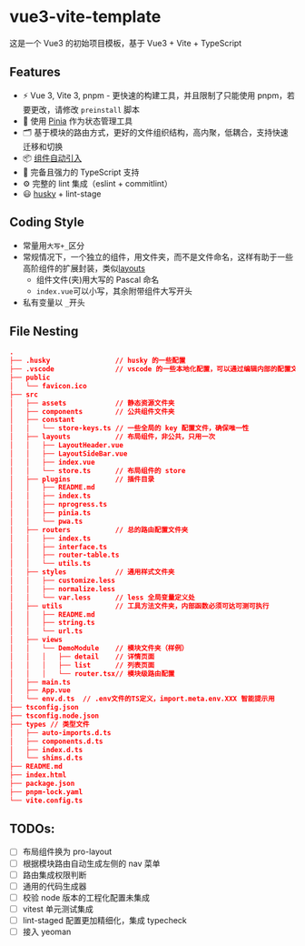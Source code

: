 # vue3-vite-template

这是一个 Vue3 的初始项目模板，基于 Vue3 + Vite + TypeScript

## Features

- ⚡️ Vue 3, Vite 3, pnpm - 更快速的构建工具，并且限制了只能使用 pnpm，若要更改，请修改 `preinstall` 脚本
- 🍍 使用 [Pinia](https://pinia.vuejs.org/) 作为状态管理工具
- 🗂 基于模块的路由方式，更好的文件组织结构，高内聚，低耦合，支持快速迁移和切换
- 📦 [组件自动引入](./src/components)
- 🦾 完备且强力的 TypeScript 支持
- ⚙️ 完整的 lint 集成（eslint + commitlint）
- 😃 [husky](https://typicode.github.io/husky/#/) + lint-stage

## Coding Style

- 常量用`大写+_`区分
- 常规情况下，一个独立的组件，用文件夹，而不是文件命名，这样有助于一些高阶组件的扩展封装，类似[layouts](./src/layouts)
  - 组件文件(夹)用大写的 Pascal 命名
  - `index.vue`可以小写，其余附带组件大写开头
- 私有变量以 `_`开头

## File Nesting

```json
.
├── .husky                // husky 的一些配置
├── .vscode               // vscode 的一些本地化配置，可以通过编辑内部的配置文件达到 vscode 设置统一的目的
├── public
│   └── favicon.ico
├── src
│   ├── assets            // 静态资源文件夹
│   ├── components        // 公共组件文件夹
│   ├── constant
│   │   └── store-keys.ts // 一些全局的 key 配置文件，确保唯一性
│   ├── layouts           // 布局组件，非公共，只用一次
│   │   ├── LayoutHeader.vue
│   │   ├── LayoutSideBar.vue
│   │   ├── index.vue
│   │   └── store.ts      // 布局组件的 store
│   ├── plugins           // 插件目录
│   │   ├── README.md
│   │   ├── index.ts
│   │   ├── nprogress.ts
│   │   ├── pinia.ts
│   │   └── pwa.ts
│   ├── routers           // 总的路由配置文件夹
│   │   ├── index.ts
│   │   ├── interface.ts
│   │   ├── router-table.ts
│   │   └── utils.ts
│   ├── styles            // 通用样式文件夹
│   │   ├── customize.less
│   │   ├── normalize.less
│   │   └── var.less      // less 全局变量定义处
│   ├── utils             // 工具方法文件夹，内部函数必须可达可测可执行
│   │   ├── README.md
│   │   ├── string.ts
│   │   └── url.ts
│   ├── views
│   │   └── DemoModule    // 模块文件夹（样例）
│   │   │   ├── detail    // 详情页面
│   │   │   ├── list      // 列表页面
│   │   │   └── router.tsx// 模块级路由配置
│   ├── main.ts
│   ├── App.vue
│   └── env.d.ts  // .env文件的TS定义，import.meta.env.XXX 智能提示用
├── tsconfig.json
├── tsconfig.node.json
├── types // 类型文件
│   ├── auto-imports.d.ts
│   ├── components.d.ts
│   ├── index.d.ts
│   └── shims.d.ts
├── README.md
├── index.html
├── package.json
├── pnpm-lock.yaml
└── vite.config.ts
```

## TODOs:

- [ ] 布局组件换为 pro-layout
- [ ] 根据模块路由自动生成左侧的 nav 菜单
- [ ] 路由集成权限判断
- [ ] 通用的代码生成器
- [ ] 校验 node 版本的工程化配置未集成
- [ ] vitest 单元测试集成
- [ ] lint-staged 配置更加精细化，集成 typecheck
- [ ] 接入 yeoman
